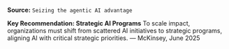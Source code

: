 **Source:** `Seizing the agentic AI advantage`

**Key Recommendation: Strategic AI Programs**
To scale impact, organizations must shift from scattered AI initiatives to strategic programs, aligning AI with critical strategic priorities. — McKinsey, June 2025
